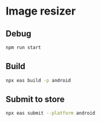 # Image resizer

## Debug

```bash
npm run start
```

## Build

```bash
npx eas build -p android
```

## Submit to store

```bash
npx eas submit --platform android
```